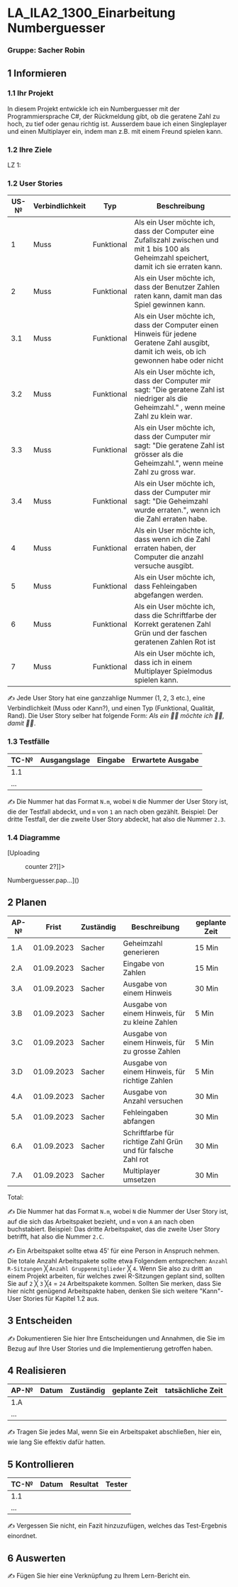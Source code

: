 # LA_ILA2_1300_Einarbeitung Numberguesser

### Gruppe: Sacher Robin

## 1 Informieren

### 1.1 Ihr Projekt

In diesem Projekt entwickle ich ein Numberguesser mit der Programmiersprache C#, der Rückmeldung gibt, ob die geratene Zahl zu hoch, zu tief oder genau richtig ist. Ausserdem baue ich einen Singleplayer und einen Multiplayer ein, indem man z.B. mit einem Freund spielen kann.

### 1.2 Ihre Ziele
LZ 1: 

### 1.2 User Stories

| US-№ | Verbindlichkeit | Typ  | Beschreibung                       |
| ---- | --------------- | ---- | ---------------------------------- |
| 1  |      Muss           |  Funktional    | Als ein User möchte ich, dass der Computer eine Zufallszahl zwischen und mit 1 bis 100 als Geheimzahl speichert, damit ich sie erraten kann. |
| 2  |      Muss           |  Funktional    | Als ein User möchte ich, dass der Benutzer Zahlen raten kann, damit man das Spiel gewinnen kann.                        |
| 3.1|      Muss           |  Funktional    | Als ein User möchte ich, dass der Computer einen Hinweis für jedene Geratene Zahl ausgibt, damit ich weis, ob ich gewonnen habe oder nicht    |
| 3.2|      Muss           |  Funktional    | Als ein User möchte ich, dass der Computer mir sagt: "Die geratene Zahl ist niedriger als die Geheimzahl." , wenn meine Zahl zu klein war.    |
| 3.3|      Muss           |  Funktional    | Als ein User möchte ich, dass der Cumputer mir sagt: "Die geratene Zahl ist grösser als die Geheimzahl.", wenn meine Zahl zu gross war.   |
| 3.4|      Muss           |  Funktional    | Als ein User möchte ich, dass der Cumputer mir sagt: "Die Geheimzahl wurde erraten.", wenn ich die Zahl erraten habe.                         |
| 4  |      Muss           |  Funktional    | Als ein User möchte ich, dass wenn ich die Zahl erraten haben, der Computer die anzahl versuche ausgibt.                                   |
| 5  |      Muss           |  Funktional    | Als ein User möchte ich, dass Fehleingaben abgefangen werden.                                   |
| 6  |      Muss           |  Funktional    | Als ein User möchte ich, dass die Schriftfarbe der Korrekt geratenen Zahl Grün und der faschen geratenen Zahlen Rot ist         |
| 7  |      Muss           |  Funktional    | Als ein User möchte ich, dass ich in einem Multiplayer Spielmodus spielen kann.|


✍️ Jede User Story hat eine ganzzahlige Nummer (1, 2, 3 etc.), eine Verbindlichkeit (Muss oder Kann?), und einen Typ (Funktional, Qualität, Rand). Die User Story selber hat folgende Form: *Als ein 🤷‍♂️ möchte ich 🤷‍♂️, damit 🤷‍♂️*.

### 1.3 Testfälle

| TC-№ | Ausgangslage | Eingabe | Erwartete Ausgabe |
| ---- | ------------ | ------- | ----------------- |
| 1.1  |              |         |                   |
| ...  |              |         |                   |

✍️ Die Nummer hat das Format `N.m`, wobei `N` die Nummer der User Story ist, die der Testfall abdeckt, und `m` von `1` an nach oben gezählt. Beispiel: Der dritte Testfall, der die zweite User Story abdeckt, hat also die Nummer `2.3`.

### 1.4 Diagramme
[Uploading <?xml version="1.0" encoding="utf-8"?>
<FRAME GUID="2FB25471-B62C-4EE6-BD43-F819C095ACF8" FORMAT="0000" APP_VERSION="2.2.0.8" CHECKSUM="A964EFC6D532DBE8">
  <PROJECT FORMAT="1.00" NAME="Numberguesser" AUTHOR="sacherrobin" CREATED="2023.09.01 09:39:04" MODIFIED="2023.09.01 09:59:32">
    <DIAGRAMS>
      <DIAGRAM FORMAT="1.00" ID="0" NAME="Hauptprogramm 1" CREATED="2023.09.01 09:39:10" MODIFIED="2023.09.01 09:59:32">
        <LAYOUT FORMAT="1.00" COLUMNS="8" ROWS="26">
          <ENTRIES>
            <ENTRY COLUMN="0" ROW="7">
              <FIGURE SUBTYPE="PapConnector" FORMAT="1.00" ID="110">
                <TEXT><![CDATA[]]></TEXT>
              </FIGURE>
            </ENTRY>
            <ENTRY COLUMN="0" ROW="23">
              <FIGURE SUBTYPE="PapConnector" FORMAT="1.00" ID="80">
                <TEXT><![CDATA[]]></TEXT>
              </FIGURE>
            </ENTRY>
            <ENTRY COLUMN="1" ROW="9">
              <FIGURE SUBTYPE="PapConnector" FORMAT="1.00" ID="41">
                <TEXT><![CDATA[]]></TEXT>
              </FIGURE>
            </ENTRY>
            <ENTRY COLUMN="1" ROW="11">
              <FIGURE SUBTYPE="PapOutput" FORMAT="1.00" ID="34">
                <TEXT><![CDATA[Ausgabe von "Number was too small"]]></TEXT>
              </FIGURE>
            </ENTRY>
            <ENTRY COLUMN="1" ROW="12">
              <FIGURE SUBTYPE="PapConnector" FORMAT="1.00" ID="35">
                <TEXT><![CDATA[]]></TEXT>
              </FIGURE>
            </ENTRY>
            <ENTRY COLUMN="1" ROW="17">
              <FIGURE SUBTYPE="PapOutput" FORMAT="1.00" ID="59">
                <TEXT><![CDATA[Ausgabe von "Number was too small]]></TEXT>
              </FIGURE>
            </ENTRY>
            <ENTRY COLUMN="1" ROW="18">
              <FIGURE SUBTYPE="PapConnector" FORMAT="1.00" ID="61">
                <TEXT><![CDATA[]]></TEXT>
              </FIGURE>
            </ENTRY>
            <ENTRY COLUMN="2" ROW="9">
              <FIGURE SUBTYPE="PapConnector" FORMAT="1.00" ID="38">
                <TEXT><![CDATA[]]></TEXT>
              </FIGURE>
            </ENTRY>
            <ENTRY COLUMN="2" ROW="11">
              <FIGURE SUBTYPE="PapOutput" FORMAT="1.00" ID="33">
                <TEXT><![CDATA[Ausgabe von "Number was too big"]]></TEXT>
              </FIGURE>
            </ENTRY>
            <ENTRY COLUMN="2" ROW="12">
              <FIGURE SUBTYPE="PapCondition" FORMAT="1.00" ID="30">
                <TEXT><![CDATA[Zahl zu Gross?]]></TEXT>
              </FIGURE>
            </ENTRY>
            <ENTRY COLUMN="2" ROW="17">
              <FIGURE SUBTYPE="PapOutput" FORMAT="1.00" ID="58">
                <TEXT><![CDATA[Ausgabe von "Number was too big"]]></TEXT>
              </FIGURE>
            </ENTRY>
            <ENTRY COLUMN="2" ROW="18">
              <FIGURE SUBTYPE="PapCondition" FORMAT="1.00" ID="56">
                <TEXT><![CDATA[Zahl zu Gross?]]></TEXT>
              </FIGURE>
            </ENTRY>
            <ENTRY COLUMN="3" ROW="0" ANCHOR="True">
              <FIGURE SUBTYPE="PapTitle" FORMAT="1.00" ID="0">
                <TEXT><![CDATA[Hauptprogramm 1]]></TEXT>
              </FIGURE>
            </ENTRY>
            <ENTRY COLUMN="3" ROW="1">
              <FIGURE SUBTYPE="PapStart" FORMAT="1.00" ID="1">
                <TEXT><![CDATA[Start]]></TEXT>
              </FIGURE>
            </ENTRY>
            <ENTRY COLUMN="3" ROW="2">
              <FIGURE SUBTYPE="PapOutput" FORMAT="1.00" ID="4">
                <TEXT><![CDATA[Ausgabe von "Welcome in the Numberguesser. Try to guess the random Number between 1 and 100"]]></TEXT>
              </FIGURE>
            </ENTRY>
            <ENTRY COLUMN="3" ROW="3">
              <FIGURE SUBTYPE="PapOutput" FORMAT="1.00" ID="6">
                <TEXT><![CDATA[Ausgabe von "Singleplayer or Multiplayer?"]]></TEXT>
              </FIGURE>
            </ENTRY>
            <ENTRY COLUMN="3" ROW="4">
              <FIGURE SUBTYPE="PapInput" FORMAT="1.00" ID="8">
                <TEXT><![CDATA[Eingabe von Spielmodus]]></TEXT>
              </FIGURE>
            </ENTRY>
            <ENTRY COLUMN="3" ROW="5">
              <FIGURE SUBTYPE="PapCondition" FORMAT="1.00" ID="10">
                <TEXT><![CDATA[Singleplayer oder Multiplayer?]]></TEXT>
              </FIGURE>
            </ENTRY>
            <ENTRY COLUMN="3" ROW="7">
              <FIGURE SUBTYPE="PapActivity" FORMAT="1.00" ID="14">
                <TEXT><![CDATA[Generierern von Zufallszahl 1]]></TEXT>
              </FIGURE>
            </ENTRY>
            <ENTRY COLUMN="3" ROW="8">
              <FIGURE SUBTYPE="PapActivity" FORMAT="1.00" ID="16">
                <TEXT><![CDATA[Generieren von Zufallszahl 2]]></TEXT>
              </FIGURE>
            </ENTRY>
            <ENTRY COLUMN="3" ROW="9">
              <FIGURE SUBTYPE="PapOutput" FORMAT="1.00" ID="18">
                <TEXT><![CDATA[Ausgabe von "Player 1 enter a number"]]></TEXT>
              </FIGURE>
            </ENTRY>
            <ENTRY COLUMN="3" ROW="10">
              <FIGURE SUBTYPE="PapActivity" FORMAT="1.00" ID="44">
                <TEXT><![CDATA[counter ++]]></TEXT>
              </FIGURE>
            </ENTRY>
            <ENTRY COLUMN="3" ROW="11">
              <FIGURE SUBTYPE="PapInput" FORMAT="1.00" ID="20">
                <TEXT><![CDATA[Eingabe von Zahl]]></TEXT>
              </FIGURE>
            </ENTRY>
            <ENTRY COLUMN="3" ROW="12">
              <FIGURE SUBTYPE="PapCondition" FORMAT="1.00" ID="22">
                <TEXT><![CDATA[Zahl = Zufallszahl 1?]]></TEXT>
              </FIGURE>
            </ENTRY>
            <ENTRY COLUMN="3" ROW="14">
              <FIGURE SUBTYPE="PapOutput" FORMAT="1.00" ID="46">
                <TEXT><![CDATA[Ausgabe von "Player 1 guessed the Number"]]></TEXT>
              </FIGURE>
            </ENTRY>
            <ENTRY COLUMN="3" ROW="15">
              <FIGURE SUBTYPE="PapOutput" FORMAT="1.00" ID="48">
                <TEXT><![CDATA[Ausgabe von "Player 2 enter a number"]]></TEXT>
              </FIGURE>
            </ENTRY>
            <ENTRY COLUMN="3" ROW="16">
              <FIGURE SUBTYPE="PapActivity" FORMAT="1.00" ID="50">
                <TEXT><![CDATA[counter2 ++]]></TEXT>
              </FIGURE>
            </ENTRY>
            <ENTRY COLUMN="3" ROW="17">
              <FIGURE SUBTYPE="PapInput" FORMAT="1.00" ID="52">
                <TEXT><![CDATA[Eingabe von Zahl]]></TEXT>
              </FIGURE>
            </ENTRY>
            <ENTRY COLUMN="3" ROW="18">
              <FIGURE SUBTYPE="PapCondition" FORMAT="1.00" ID="54">
                <TEXT><![CDATA[Zahl = Zufallszahl 2?]]></TEXT>
              </FIGURE>
            </ENTRY>
            <ENTRY COLUMN="3" ROW="19">
              <FIGURE SUBTYPE="PapOutput" FORMAT="1.00" ID="64">
                <TEXT><![CDATA[Ausgabe von "Player 2 guessed the Number"]]></TEXT>
              </FIGURE>
            </ENTRY>
            <ENTRY COLUMN="3" ROW="20">
              <FIGURE SUBTYPE="PapCondition" FORMAT="1.00" ID="66">
                <TEXT><![CDATA[counter 1 > counter 2?]]></TEXT>
              </FIGURE>
            </ENTRY>
            <ENTRY COLUMN="3" ROW="21">
              <FIGURE SUBTYPE="PapOutput" FORMAT="1.00" ID="70">
                <TEXT><![CDATA[Ausgabe von "Player 1 Won"]]></TEXT>
              </FIGURE>
            </ENTRY>
            <ENTRY COLUMN="3" ROW="22">
              <FIGURE SUBTYPE="PapOutput" FORMAT="1.00" ID="72">
                <TEXT><![CDATA[Ausgabe von "Play again"?]]></TEXT>
              </FIGURE>
            </ENTRY>
            <ENTRY COLUMN="3" ROW="23">
              <FIGURE SUBTYPE="PapCondition" FORMAT="1.00" ID="74">
                <TEXT><![CDATA[Eingbabe == "yes"?]]></TEXT>
              </FIGURE>
            </ENTRY>
            <ENTRY COLUMN="3" ROW="24">
              <FIGURE SUBTYPE="PapConnector" FORMAT="1.00" ID="168">
                <TEXT><![CDATA[]]></TEXT>
              </FIGURE>
            </ENTRY>
            <ENTRY COLUMN="3" ROW="25">
              <FIGURE SUBTYPE="PapEnd" FORMAT="1.00" ID="2">
                <TEXT><![CDATA[Ende]]></TEXT>
              </FIGURE>
            </ENTRY>
            <ENTRY COLUMN="4" ROW="5">
              <FIGURE SUBTYPE="PapConnector" FORMAT="1.00" ID="160">
                <TEXT><![CDATA[]]></TEXT>
              </FIGURE>
            </ENTRY>
            <ENTRY COLUMN="4" ROW="13">
              <FIGURE SUBTYPE="PapConnector" FORMAT="1.00" ID="159">
                <TEXT><![CDATA[]]></TEXT>
              </FIGURE>
            </ENTRY>
            <ENTRY COLUMN="4" ROW="20">
              <FIGURE SUBTYPE="PapOutput" FORMAT="1.00" ID="68">
                <TEXT><![CDATA[Ausgabe von "Player 2 won"]]></TEXT>
              </FIGURE>
            </ENTRY>
            <ENTRY COLUMN="4" ROW="22">
              <FIGURE SUBTYPE="PapConnector" FORMAT="1.00" ID="115">
                <TEXT><![CDATA[]]></TEXT>
              </FIGURE>
            </ENTRY>
            <ENTRY COLUMN="5" ROW="5">
              <FIGURE SUBTYPE="PapActivity" FORMAT="1.00" ID="12">
                <TEXT><![CDATA[generieren von Zufallszahl]]></TEXT>
              </FIGURE>
            </ENTRY>
            <ENTRY COLUMN="5" ROW="6">
              <FIGURE SUBTYPE="PapOutput" FORMAT="1.00" ID="118">
                <TEXT><![CDATA[Ausgabe von "Enter a Number"]]></TEXT>
              </FIGURE>
            </ENTRY>
            <ENTRY COLUMN="5" ROW="7">
              <FIGURE SUBTYPE="PapActivity" FORMAT="1.00" ID="120">
                <TEXT><![CDATA[counter ++]]></TEXT>
              </FIGURE>
            </ENTRY>
            <ENTRY COLUMN="5" ROW="8">
              <FIGURE SUBTYPE="PapInput" FORMAT="1.00" ID="122">
                <TEXT><![CDATA[Eingabe von Zahl]]></TEXT>
              </FIGURE>
            </ENTRY>
            <ENTRY COLUMN="5" ROW="9">
              <FIGURE SUBTYPE="PapCondition" FORMAT="1.00" ID="123">
                <TEXT><![CDATA[Zahl = Zufallszahl?]]></TEXT>
              </FIGURE>
            </ENTRY>
            <ENTRY COLUMN="5" ROW="10">
              <FIGURE SUBTYPE="PapOutput" FORMAT="1.00" ID="148">
                <TEXT><![CDATA[Ausgabe von "You Won"]]></TEXT>
              </FIGURE>
            </ENTRY>
            <ENTRY COLUMN="5" ROW="11">
              <FIGURE SUBTYPE="PapOutput" FORMAT="1.00" ID="150">
                <TEXT><![CDATA[Ausgabe von "You needed" + counter]]></TEXT>
              </FIGURE>
            </ENTRY>
            <ENTRY COLUMN="5" ROW="12">
              <FIGURE SUBTYPE="PapOutput" FORMAT="1.00" ID="151">
                <TEXT><![CDATA[Ausgabe von "Play again"]]></TEXT>
              </FIGURE>
            </ENTRY>
            <ENTRY COLUMN="5" ROW="13">
              <FIGURE SUBTYPE="PapCondition" FORMAT="1.00" ID="154">
                <TEXT><![CDATA[Eingabe == "yes"?]]></TEXT>
              </FIGURE>
            </ENTRY>
            <ENTRY COLUMN="5" ROW="24">
              <FIGURE SUBTYPE="PapConnector" FORMAT="1.00" ID="166">
                <TEXT><![CDATA[]]></TEXT>
              </FIGURE>
            </ENTRY>
            <ENTRY COLUMN="6" ROW="6">
              <FIGURE SUBTYPE="PapConnector" FORMAT="1.00" ID="140">
                <TEXT><![CDATA[]]></TEXT>
              </FIGURE>
            </ENTRY>
            <ENTRY COLUMN="6" ROW="8">
              <FIGURE SUBTYPE="PapOutput" FORMAT="1.00" ID="132">
                <TEXT><![CDATA[Ausgabe von "Number was too big"]]></TEXT>
              </FIGURE>
            </ENTRY>
            <ENTRY COLUMN="6" ROW="9">
              <FIGURE SUBTYPE="PapCondition" FORMAT="1.00" ID="128">
                <TEXT><![CDATA[Zahl zu gross?]]></TEXT>
              </FIGURE>
            </ENTRY>
            <ENTRY COLUMN="7" ROW="6">
              <FIGURE SUBTYPE="PapConnector" FORMAT="1.00" ID="145">
                <TEXT><![CDATA[]]></TEXT>
              </FIGURE>
            </ENTRY>
            <ENTRY COLUMN="7" ROW="8">
              <FIGURE SUBTYPE="PapOutput" FORMAT="1.00" ID="134">
                <TEXT><![CDATA[Ausgabe von "Number was too small"]]></TEXT>
              </FIGURE>
            </ENTRY>
            <ENTRY COLUMN="7" ROW="9">
              <FIGURE SUBTYPE="PapConnector" FORMAT="1.00" ID="135">
                <TEXT><![CDATA[]]></TEXT>
              </FIGURE>
            </ENTRY>
          </ENTRIES>
        </LAYOUT>
        <CONNECTIONS>
          <CONNECTION FORMAT="1.00" ID="3" FROM="1" TO="4" TEXT="" />
          <CONNECTION FORMAT="1.00" ID="5" FROM="4" TO="6" TEXT="" />
          <CONNECTION FORMAT="1.00" ID="7" FROM="6" TO="8" TEXT="" />
          <CONNECTION FORMAT="1.00" ID="9" FROM="8" TO="10" TEXT="" />
          <CONNECTION FORMAT="1.00" ID="11" FROM="10" TO="14" TEXT="Multiplayer" />
          <CONNECTION FORMAT="1.00" ID="161" FROM="160" TO="12" TEXT="" />
          <CONNECTION FORMAT="1.00" ID="15" FROM="14" TO="16" TEXT="" />
          <CONNECTION FORMAT="1.00" ID="17" FROM="16" TO="18" TEXT="" />
          <CONNECTION FORMAT="1.00" ID="19" FROM="18" TO="44" TEXT="" />
          <CONNECTION FORMAT="1.00" ID="21" FROM="20" TO="22" TEXT="" />
          <CONNECTION FORMAT="1.00" ID="23" FROM="22" TO="46" TEXT="ja" />
          <CONNECTION FORMAT="1.00" ID="27" FROM="30" TO="33" TEXT="ja" />
          <CONNECTION FORMAT="1.00" ID="37" FROM="35" TO="34" TEXT="" />
          <CONNECTION FORMAT="1.00" ID="25" FROM="22" TO="30" TEXT="nein" />
          <CONNECTION FORMAT="1.00" ID="32" FROM="30" TO="35" TEXT="nein" />
          <CONNECTION FORMAT="1.00" ID="39" FROM="33" TO="38" TEXT="" />
          <CONNECTION FORMAT="1.00" ID="40" FROM="38" TO="18" TEXT="" />
          <CONNECTION FORMAT="1.00" ID="42" FROM="34" TO="41" TEXT="" />
          <CONNECTION FORMAT="1.00" ID="43" FROM="41" TO="38" TEXT="" />
          <CONNECTION FORMAT="1.00" ID="45" FROM="44" TO="20" TEXT="" />
          <CONNECTION FORMAT="1.00" ID="47" FROM="46" TO="48" TEXT="" />
          <CONNECTION FORMAT="1.00" ID="49" FROM="48" TO="50" TEXT="" />
          <CONNECTION FORMAT="1.00" ID="51" FROM="50" TO="52" TEXT="" />
          <CONNECTION FORMAT="1.00" ID="53" FROM="52" TO="54" TEXT="" />
          <CONNECTION FORMAT="1.00" ID="55" FROM="54" TO="64" TEXT="ja" />
          <CONNECTION FORMAT="1.00" ID="57" FROM="54" TO="56" TEXT="nein" />
          <CONNECTION FORMAT="1.00" ID="60" FROM="56" TO="58" TEXT="ja" />
          <CONNECTION FORMAT="1.00" ID="62" FROM="56" TO="61" TEXT="nein" />
          <CONNECTION FORMAT="1.00" ID="63" FROM="61" TO="59" TEXT="" />
          <CONNECTION FORMAT="1.00" ID="65" FROM="64" TO="66" TEXT="" />
          <CONNECTION FORMAT="1.00" ID="67" FROM="66" TO="70" TEXT="nein" />
          <CONNECTION FORMAT="1.00" ID="69" FROM="66" TO="68" TEXT="ja" />
          <CONNECTION FORMAT="1.00" ID="71" FROM="70" TO="72" TEXT="" />
          <CONNECTION FORMAT="1.00" ID="73" FROM="72" TO="74" TEXT="" />
          <CONNECTION FORMAT="1.00" ID="169" FROM="168" TO="2" TEXT="" />
          <CONNECTION FORMAT="1.00" ID="77" FROM="74" TO="80" TEXT="ja" />
          <CONNECTION FORMAT="1.00" ID="83" FROM="80" TO="110" TEXT="" />
          <CONNECTION FORMAT="1.00" ID="112" FROM="110" TO="14" TEXT="" />
          <CONNECTION FORMAT="1.00" ID="117" FROM="115" TO="72" TEXT="" />
          <CONNECTION FORMAT="1.00" ID="114" FROM="68" TO="115" TEXT="" />
          <CONNECTION FORMAT="1.00" ID="119" FROM="12" TO="118" TEXT="" />
          <CONNECTION FORMAT="1.00" ID="121" FROM="118" TO="120" TEXT="" />
          <CONNECTION FORMAT="1.00" ID="124" FROM="120" TO="122" TEXT="" />
          <CONNECTION FORMAT="1.00" ID="125" FROM="122" TO="123" TEXT="" />
          <CONNECTION FORMAT="1.00" ID="133" FROM="128" TO="132" TEXT="ja" />
          <CONNECTION FORMAT="1.00" ID="127" FROM="123" TO="128" TEXT="nein" />
          <CONNECTION FORMAT="1.00" ID="136" FROM="128" TO="135" TEXT="nein" />
          <CONNECTION FORMAT="1.00" ID="137" FROM="135" TO="134" TEXT="" />
          <CONNECTION FORMAT="1.00" ID="142" FROM="140" TO="118" TEXT="" />
          <CONNECTION FORMAT="1.00" ID="139" FROM="132" TO="140" TEXT="" />
          <CONNECTION FORMAT="1.00" ID="147" FROM="145" TO="140" TEXT="" />
          <CONNECTION FORMAT="1.00" ID="144" FROM="134" TO="145" TEXT="" />
          <CONNECTION FORMAT="1.00" ID="149" FROM="123" TO="148" TEXT="ja" />
          <CONNECTION FORMAT="1.00" ID="152" FROM="150" TO="151" TEXT="" />
          <CONNECTION FORMAT="1.00" ID="153" FROM="148" TO="150" TEXT="" />
          <CONNECTION FORMAT="1.00" ID="155" FROM="151" TO="154" TEXT="" />
          <CONNECTION FORMAT="1.00" ID="13" FROM="10" TO="160" TEXT="Singleplayer" />
          <CONNECTION FORMAT="1.00" ID="162" FROM="159" TO="160" TEXT="" />
          <CONNECTION FORMAT="1.00" ID="163" FROM="154" TO="159" TEXT="ja" />
          <CONNECTION FORMAT="1.00" ID="75" FROM="74" TO="168" TEXT="nein" />
          <CONNECTION FORMAT="1.00" ID="165" FROM="154" TO="166" TEXT="nein" />
          <CONNECTION FORMAT="1.00" ID="170" FROM="166" TO="168" TEXT="" />
        </CONNECTIONS>
      </DIAGRAM>
    </DIAGRAMS>
  </PROJECT>
</FRAME>Numberguesser.pap…]()


## 2 Planen

| AP-№ | Frist | Zuständig | Beschreibung | geplante Zeit |
| ---- | ----- | --------- | ------------ | ------------- |
| 1.A  |  01.09.2023     |  Sacher         |  Geheimzahl generieren                                          | 15 Min              |
| 2.A  |  01.09.2023     |  Sacher         |  Eingabe von Zahlen                                             | 15 Min              |
| 3.A  |  01.09.2023     |  Sacher         |  Ausgabe von einem Hinweis                                      | 30 Min              |
| 3.B  |  01.09.2023     |  Sacher         |  Ausgabe von einem Hinweis, für zu kleine Zahlen                |  5 Min              |
| 3.C  |  01.09.2023     |  Sacher         |  Ausgabe von einem Hinweis, für zu grosse Zahlen                |  5 Min              |
| 3.D  |  01.09.2023     |  Sacher         |  Ausgabe von einem Hinweis, für richtige Zahlen                 |  5 Min              |
| 4.A  |  01.09.2023     |  Sacher         |  Ausgabe von Anzahl versuchen                                   | 30 Min              |
| 5.A  |  01.09.2023     |  Sacher         |  Fehleingaben abfangen                                          | 30 Min              |
| 6.A  |  01.09.2023     |  Sacher         |  Schriftfarbe für richtige Zahl Grün und für falsche Zahl rot   | 30 Min              |
| 7.A  |  01.09.2023     |  Sacher         |  Multiplayer umsetzen                                           | 30 Min              |


Total: 

✍️ Die Nummer hat das Format `N.m`, wobei `N` die Nummer der User Story ist, auf die sich das Arbeitspaket bezieht, und `m` von `A` an nach oben buchstabiert. Beispiel: Das dritte Arbeitspaket, das die zweite User Story betrifft, hat also die Nummer `2.C`.

✍️ Ein Arbeitspaket sollte etwa 45' für eine Person in Anspruch nehmen. Die totale Anzahl Arbeitspakete sollte etwa Folgendem entsprechen: `Anzahl R-Sitzungen` ╳ `Anzahl Gruppenmitglieder` ╳ `4`. Wenn Sie also zu dritt an einem Projekt arbeiten, für welches zwei R-Sitzungen geplant sind, sollten Sie auf `2` ╳ `3` ╳`4` = `24` Arbeitspakete kommen. Sollten Sie merken, dass Sie hier nicht genügend Arbeitspakte haben, denken Sie sich weitere "Kann"-User Stories für Kapitel 1.2 aus.

## 3 Entscheiden

✍️ Dokumentieren Sie hier Ihre Entscheidungen und Annahmen, die Sie im Bezug auf Ihre User Stories und die Implementierung getroffen haben.

## 4 Realisieren

| AP-№ | Datum | Zuständig | geplante Zeit | tatsächliche Zeit |
| ---- | ----- | --------- | ------------- | ----------------- |
| 1.A  |       |           |               |                   |
| ...  |       |           |               |                   |

✍️ Tragen Sie jedes Mal, wenn Sie ein Arbeitspaket abschließen, hier ein, wie lang Sie effektiv dafür hatten.

## 5 Kontrollieren

| TC-№ | Datum | Resultat | Tester |
| ---- | ----- | -------- | ------ |
| 1.1  |       |          |        |
| ...  |       |          |        |

✍️ Vergessen Sie nicht, ein Fazit hinzuzufügen, welches das Test-Ergebnis einordnet.

## 6 Auswerten

✍️ Fügen Sie hier eine Verknüpfung zu Ihrem Lern-Bericht ein.
